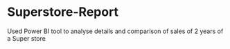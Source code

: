 # Superstore-Report
Used Power BI tool to analyse details and comparison of sales of 2 years of a Super store
